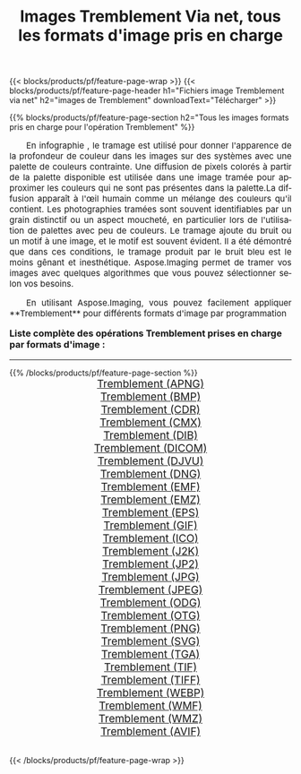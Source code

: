 ﻿---
title: Images Tremblement Via net, tous les formats d'image pris en charge 
weight: 3920
url: /fr/net/dither/ 
lang: fr
langdirlevel: 2
locales: zh-hans,ja,it,ru,de,es,fr,nl,id,lt,pl,pt,vi,tr,ko,zh-hant,ar,hi,th,sv,cs,uk,he
description: En utilisant Aspose.Imaging, vous pouvez facilement Tremblement images Via net
---

{{< blocks/products/pf/feature-page-wrap >}}
{{< blocks/products/pf/feature-page-header h1="Fichiers image Tremblement via net" h2="images de Tremblement" downloadText="Télécharger" >}}


{{% blocks/products/pf/feature-page-section  h2="Tous les images formats pris en charge pour l'opération Tremblement" %}}
<p align="justify" style="text-indent:2em;font-size:15px;">
En infographie , le tramage est utilisé pour donner l'apparence de la profondeur de couleur dans les images sur des systèmes avec une palette de couleurs contrainte. Une diffusion de pixels colorés à partir de la palette disponible est utilisée dans une image tramée pour approximer les couleurs qui ne sont pas présentes dans la palette.La diffusion apparaît à l'œil humain comme un mélange des couleurs qu'il contient. Les photographies tramées sont souvent identifiables par un grain distinctif ou un aspect moucheté, en particulier lors de l'utilisation de palettes avec peu de couleurs. Le tramage ajoute du bruit ou un motif à une image, et le motif est souvent évident. Il a été démontré que dans ces conditions, le tramage produit par le bruit bleu est le moins gênant et inesthétique. Aspose.Imaging permet de tramer vos images avec quelques algorithmes que vous pouvez sélectionner selon vos besoins.
</p>
<p align="justify" style="text-indent:2em;font-size:15px;">
En utilisant Aspose.Imaging, vous pouvez facilement appliquer **Tremblement** pour différents formats d'image par programmation
</p>
<h3 style="margin-top:16px;">
Liste complète des opérations Tremblement prises en charge par formats d'image :
</h3>
<hr/>
{{% /blocks/products/pf/feature-page-section %}}
<div class="container-fluid productfamilypage bg-gray">
    <div class="convertypes bg-gray agp-content section">
        <div class="container">
		<div class="row other-converters" style="gap: 10px;font-size: 19px;text-align:center;">
		    <div class='col-md-3 other-converter remove-lp remove-rp'><a href="/imaging/fr/net/dither/apng/" style="padding:15px;">Tremblement (APNG)</a></div><div class='col-md-3 other-converter remove-lp remove-rp'><a href="/imaging/fr/net/dither/bmp/" style="padding:15px;">Tremblement (BMP)</a></div><div class='col-md-3 other-converter remove-lp remove-rp'><a href="/imaging/fr/net/dither/cdr/" style="padding:15px;">Tremblement (CDR)</a></div><div class='col-md-3 other-converter remove-lp remove-rp'><a href="/imaging/fr/net/dither/cmx/" style="padding:15px;">Tremblement (CMX)</a></div><div class='col-md-3 other-converter remove-lp remove-rp'><a href="/imaging/fr/net/dither/dib/" style="padding:15px;">Tremblement (DIB)</a></div><div class='col-md-3 other-converter remove-lp remove-rp'><a href="/imaging/fr/net/dither/dicom/" style="padding:15px;">Tremblement (DICOM)</a></div><div class='col-md-3 other-converter remove-lp remove-rp'><a href="/imaging/fr/net/dither/djvu/" style="padding:15px;">Tremblement (DJVU)</a></div><div class='col-md-3 other-converter remove-lp remove-rp'><a href="/imaging/fr/net/dither/dng/" style="padding:15px;">Tremblement (DNG)</a></div><div class='col-md-3 other-converter remove-lp remove-rp'><a href="/imaging/fr/net/dither/emf/" style="padding:15px;">Tremblement (EMF)</a></div><div class='col-md-3 other-converter remove-lp remove-rp'><a href="/imaging/fr/net/dither/emz/" style="padding:15px;">Tremblement (EMZ)</a></div><div class='col-md-3 other-converter remove-lp remove-rp'><a href="/imaging/fr/net/dither/eps/" style="padding:15px;">Tremblement (EPS)</a></div><div class='col-md-3 other-converter remove-lp remove-rp'><a href="/imaging/fr/net/dither/gif/" style="padding:15px;">Tremblement (GIF)</a></div><div class='col-md-3 other-converter remove-lp remove-rp'><a href="/imaging/fr/net/dither/ico/" style="padding:15px;">Tremblement (ICO)</a></div><div class='col-md-3 other-converter remove-lp remove-rp'><a href="/imaging/fr/net/dither/j2k/" style="padding:15px;">Tremblement (J2K)</a></div><div class='col-md-3 other-converter remove-lp remove-rp'><a href="/imaging/fr/net/dither/jp2/" style="padding:15px;">Tremblement (JP2)</a></div><div class='col-md-3 other-converter remove-lp remove-rp'><a href="/imaging/fr/net/dither/jpg/" style="padding:15px;">Tremblement (JPG)</a></div><div class='col-md-3 other-converter remove-lp remove-rp'><a href="/imaging/fr/net/dither/jpeg/" style="padding:15px;">Tremblement (JPEG)</a></div><div class='col-md-3 other-converter remove-lp remove-rp'><a href="/imaging/fr/net/dither/odg/" style="padding:15px;">Tremblement (ODG)</a></div><div class='col-md-3 other-converter remove-lp remove-rp'><a href="/imaging/fr/net/dither/otg/" style="padding:15px;">Tremblement (OTG)</a></div><div class='col-md-3 other-converter remove-lp remove-rp'><a href="/imaging/fr/net/dither/png/" style="padding:15px;">Tremblement (PNG)</a></div><div class='col-md-3 other-converter remove-lp remove-rp'><a href="/imaging/fr/net/dither/svg/" style="padding:15px;">Tremblement (SVG)</a></div><div class='col-md-3 other-converter remove-lp remove-rp'><a href="/imaging/fr/net/dither/tga/" style="padding:15px;">Tremblement (TGA)</a></div><div class='col-md-3 other-converter remove-lp remove-rp'><a href="/imaging/fr/net/dither/tif/" style="padding:15px;">Tremblement (TIF)</a></div><div class='col-md-3 other-converter remove-lp remove-rp'><a href="/imaging/fr/net/dither/tiff/" style="padding:15px;">Tremblement (TIFF)</a></div><div class='col-md-3 other-converter remove-lp remove-rp'><a href="/imaging/fr/net/dither/webp/" style="padding:15px;">Tremblement (WEBP)</a></div><div class='col-md-3 other-converter remove-lp remove-rp'><a href="/imaging/fr/net/dither/wmf/" style="padding:15px;">Tremblement (WMF)</a></div><div class='col-md-3 other-converter remove-lp remove-rp'><a href="/imaging/fr/net/dither/wmz/" style="padding:15px;">Tremblement (WMZ)</a></div><div class='col-md-3 other-converter remove-lp remove-rp'><a href="/imaging/fr/net/dither/avif/" style="padding:15px;">Tremblement (AVIF)</a></div>
                </div>
        </div>
    </div>
</div>
<br/>

{{< /blocks/products/pf/feature-page-wrap >}}
